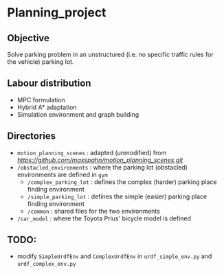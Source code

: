 # Planning_project

## Objective

Solve parking problem in an unstructured (i.e. no specific traffic rules for the vehicle) parking lot.

## Labour distribution

- MPC formulation
- Hybrid A* adaptation
- Simulation environment and graph building

## Directories
- `motion_planning_scenes`    : adapted (unmodified) from *https://github.com/maxspahn/motion_planning_scenes.git*
- `/obstacled_environments`   : where the parking lot (obstacled) environments are defined in `gym`
  - `/complex_parking_lot`    : defines the complex (harder) parking place finding environment
  - `/simple_parking_lot`     : defines the simple (easier) parking place finding environment
  - `/common`                 : shared files for the two environments
- `/car_model`                : where the Toyota Prius' bicycle model is defined

## TODO:
- modify `SimpleUrdfEnv` and `ComplexUrdfEnv` in `urdf_simple_env.py` and `urdf_complex_env.py`

